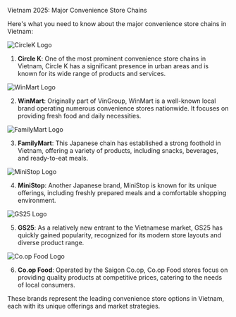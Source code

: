 Vietnam 2025: Major Convenience Store Chains

Here's what you need to know about the major convenience store chains in Vietnam:

<img src="/images/circleklogo.png" alt="CircleK Logo" class="logo" />

1. **Circle K**: One of the most prominent convenience store chains in Vietnam, Circle K has a significant presence in urban areas and is known for its wide range of products and services.

<img src="/images/winmartlogo.jpg" alt="WinMart Logo" class="logo" />

2. **WinMart**: Originally part of VinGroup, WinMart is a well-known local brand operating numerous convenience stores nationwide. It focuses on providing fresh food and daily necessities.

<img src="/images/familymartlogo.png" alt="FamilyMart Logo" class="logo" />

3. **FamilyMart**: This Japanese chain has established a strong foothold in Vietnam, offering a variety of products, including snacks, beverages, and ready-to-eat meals.

<img src="/images/minishoplogo.jpg" alt="MiniStop Logo" class="logo" />

4. **MiniStop**: Another Japanese brand, MiniStop is known for its unique offerings, including freshly prepared meals and a comfortable shopping environment.

<img src="/images/GS25logo.png" alt="GS25 Logo" class="logo" />

5. **GS25**: As a relatively new entrant to the Vietnamese market, GS25 has quickly gained popularity, recognized for its modern store layouts and diverse product range.

<img src="/images/coopfoodlogo.jpg" alt="Co.op Food Logo" class="logo" />

6. **Co.op Food**: Operated by the Saigon Co.op, Co.op Food stores focus on providing quality products at competitive prices, catering to the needs of local consumers.


These brands represent the leading convenience store options in Vietnam, each with its unique offerings and market strategies.